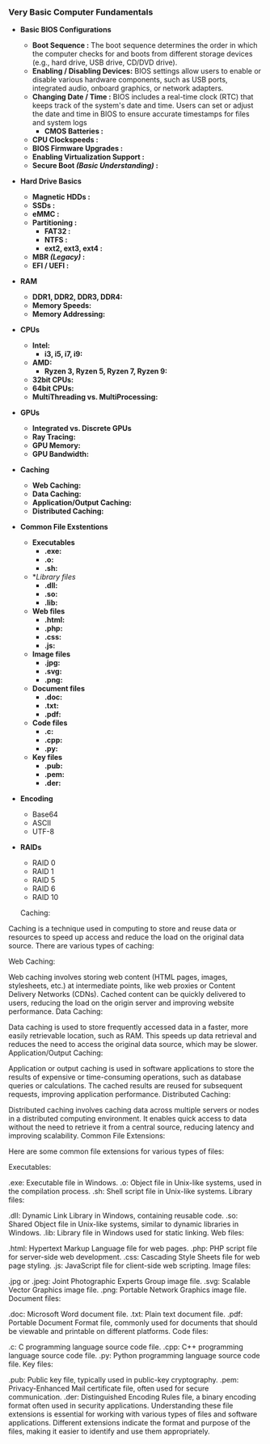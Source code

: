 
### Very Basic Computer Fundamentals
* **Basic BIOS Configurations**
  * **Boot Sequence :** The boot sequence determines the order in which the computer checks for and boots from different storage devices (e.g., hard drive, USB drive, CD/DVD drive).
  * **Enabling / Disabling Devices:** BIOS settings allow users to enable or disable various hardware components, such as USB ports, integrated audio, onboard graphics, or network adapters.
  * **Changing Date / Time :** BIOS includes a real-time clock (RTC) that keeps track of the system's date and time. Users can set or adjust the date and time in BIOS to ensure accurate timestamps for files and system logs
    * **CMOS Batteries :**
  * **CPU Clockspeeds :**
  * **BIOS Firmware Upgrades :**
  * **Enabling Virtualization Support :**
  * **Secure Boot _(Basic Understanding)_ :**
* **Hard Drive Basics**
  * **Magnetic HDDs :**
  * **SSDs :**
  * **eMMC :**
  * **Partitioning :**
    * **FAT32 :**
    * **NTFS :**
    * **ext2, ext3, ext4 :**
  * **MBR _(Legacy)_ :**
  * **EFI / UEFI :**
* **RAM**
  * **DDR1, DDR2, DDR3, DDR4:**
  * **Memory Speeds:**
  * **Memory Addressing:**
* **CPUs**
  * **Intel:**
    * **i3, i5, i7, i9:**
  * **AMD:**
    * **Ryzen 3, Ryzen 5, Ryzen 7, Ryzen 9:**
  * **32bit CPUs:**
  * **64bit CPUs:**
  * **MultiThreading vs. MultiProcessing:**
* **GPUs**
  * **Integrated vs. Discrete GPUs**
  * **Ray Tracing:**
  * **GPU Memory:**
  * **GPU Bandwidth:**
* **Caching**
  * **Web Caching:**
  * **Data Caching:**
  * **Application/Output Caching:**
  * **Distributed Caching:**
* **Common File Exstentions**
  * **Executables**
    * **.exe:**
    * **.o:**
    * **.sh:**
  * **Library files*
    * **.dll:**
    * **.so:**
    * **.lib:**
  * **Web files**
    * **.html:**
    * **.php:**
    * **.css:**
    * **.js:**
  * **Image files**
    * **.jpg:**
    * **.svg:**
    * **.png:**
  * **Document files**
    * **.doc:**
    * **.txt:**
    * **.pdf:**
  * **Code files**
    * **.c:**
    * **.cpp:**
    * **.py:**
  * **Key files**
    * **.pub:**
    * **.pem:**
    * **.der:**
* **Encoding**
  * Base64
  * ASCII
  * UTF-8
* **RAIDs**
  * RAID 0
  * RAID 1
  * RAID 5
  * RAID 6
  * RAID 10


  Caching:

Caching is a technique used in computing to store and reuse data or resources to speed up access and reduce the load on the original data source. There are various types of caching:

Web Caching:

Web caching involves storing web content (HTML pages, images, stylesheets, etc.) at intermediate points, like web proxies or Content Delivery Networks (CDNs). Cached content can be quickly delivered to users, reducing the load on the origin server and improving website performance.
Data Caching:

Data caching is used to store frequently accessed data in a faster, more easily retrievable location, such as RAM. This speeds up data retrieval and reduces the need to access the original data source, which may be slower.
Application/Output Caching:

Application or output caching is used in software applications to store the results of expensive or time-consuming operations, such as database queries or calculations. The cached results are reused for subsequent requests, improving application performance.
Distributed Caching:

Distributed caching involves caching data across multiple servers or nodes in a distributed computing environment. It enables quick access to data without the need to retrieve it from a central source, reducing latency and improving scalability.
Common File Extensions:

Here are some common file extensions for various types of files:

Executables:

.exe: Executable file in Windows.
.o: Object file in Unix-like systems, used in the compilation process.
.sh: Shell script file in Unix-like systems.
Library files:

.dll: Dynamic Link Library in Windows, containing reusable code.
.so: Shared Object file in Unix-like systems, similar to dynamic libraries in Windows.
.lib: Library file in Windows used for static linking.
Web files:

.html: Hypertext Markup Language file for web pages.
.php: PHP script file for server-side web development.
.css: Cascading Style Sheets file for web page styling.
.js: JavaScript file for client-side web scripting.
Image files:

.jpg or .jpeg: Joint Photographic Experts Group image file.
.svg: Scalable Vector Graphics image file.
.png: Portable Network Graphics image file.
Document files:

.doc: Microsoft Word document file.
.txt: Plain text document file.
.pdf: Portable Document Format file, commonly used for documents that should be viewable and printable on different platforms.
Code files:

.c: C programming language source code file.
.cpp: C++ programming language source code file.
.py: Python programming language source code file.
Key files:

.pub: Public key file, typically used in public-key cryptography.
.pem: Privacy-Enhanced Mail certificate file, often used for secure communication.
.der: Distinguished Encoding Rules file, a binary encoding format often used in security applications.
Understanding these file extensions is essential for working with various types of files and software applications. Different extensions indicate the format and purpose of the files, making it easier to identify and use them appropriately.

